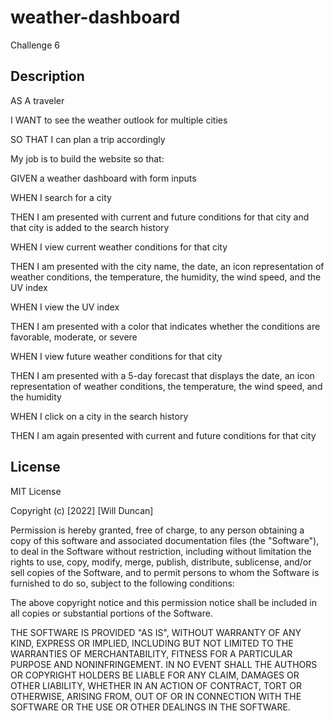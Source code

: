 # weather-dashboard
Challenge 6

## Description

AS A traveler

I WANT to see the weather outlook for multiple cities

SO THAT I can plan a trip accordingly

<!-- This assignment is aimed at combining my JavaScript skills with all the new Third-Party APIs I've been introduced to over the past week, including JQuery, Moment.js, and Bootstrap. With their aid, I should create an interactive daily planner that reacts to time, clicking, and saving. By completing the assignment I will gain greater familiarity with using different libraries, searching documentation, and writing code with different grammar. 

The planner, once completed, can help keep the user organized and on top of their daily activities and responsibilities. The planner will be arranged so that it should be able to include additional hours at little extra coding cost.  -->

My job is to build the website so that:

GIVEN a weather dashboard with form inputs

WHEN I search for a city

THEN I am presented with current and future conditions for that city and that city is added to the search history

WHEN I view current weather conditions for that city

THEN I am presented with the city name, the date, an icon representation of weather conditions, the temperature, the humidity, the wind speed, and the UV index

WHEN I view the UV index

THEN I am presented with a color that indicates whether the conditions are favorable, moderate, or severe

WHEN I view future weather conditions for that city

THEN I am presented with a 5-day forecast that displays the date, an icon representation of weather conditions, the temperature, the wind speed, and the humidity

WHEN I click on a city in the search history

THEN I am again presented with current and future conditions for that city

<!-- I began with looking over the code already in place, familiarizing myself with the classes and double-checking API sourcing. Once done, I started by adding all the HTML divs I planned to use, and began styling them, using the first two rows to test my code before applying it further down the page. 

Once done with the styling and blocking, I turned my attention to javaScript. Using Taskmaster Pro as an example, I added the time at the top of the page and set it to update every 30 seconds. I then set the middle column up to turn into input values on click. 

After that, I turned my attentions toward saving the input. I had trouble with this, but ultimately found a solution by creating an index id for each hour. That was the simplest, albeit sloppiest, way to get my code to find each p element, save its value into an array, and spit it back out in the right place. 

From there, I focused on getting the colors to change based on time. Again, for the sake of success, I relied on my index id in order to assign a time. I activated all of the save buttons and refactored. 

Now, when a user goes on, they will be notified of the time with a constantly adjusting clock. By clicking the middle column they can type a task at whatever time slot they desire between 9 and 5 and by pressing the button of the right, they can save their log. In addition, the colors adjust to alert the user what parts of the schedule are over, in the future, or currently occurring.  -->

<!-- ## Installation

My repository on GitHub is named Work-Scheduler. The link to this repository is below.

[git@github.com:willjduncan/Work-Scheduler.git](git@github.com:willjduncan/Work-Scheduler.git)


The link to the live website is below: 

[hhttps://willjduncan.github.io/Work-Scheduler/](https://willjduncan.github.io/Work-Scheduler/) -->


<!-- ## Usage

Screenshots are shown of the HTML, CSS, and JavaScript pages, all built from scratch. 

![screenshot of HTML](/assets/images/screenshot-html.png)

![screenshot of CSS](/assets/images/screenshot-css.png)

![screenshot of JavaScript](/assets/images/screenshot-js.png)


Screenshots are also provided of the completed website. Note the time and different colors.  

![screenshot of live website](/assets/images/screenshot-active.png) -->

<!-- ## Credits

No classmates or instructors were used in the making of this website. The coding boot camp Professional README Guide found at https://coding-boot-camp.github.io/full-stack/github/professional-readme-guide was used as a template for this README. The license was picked from [https://choosealicense.com/](https://choosealicense.com/), as suggested by the README Guide aforementioned. The WHEN/THEN section of this README was taken directly from the homework assignment Acceptance Criteria. The Taskmaster Pro project of Module 5 and the in-class assignments of week 5 were both used as examples. Stack Overflow, MDN Web Docs, W3, and Google were critical to my success.  -->

## License

MIT License

Copyright (c) [2022] [Will Duncan]

Permission is hereby granted, free of charge, to any person obtaining a copy
of this software and associated documentation files (the "Software"), to deal
in the Software without restriction, including without limitation the rights
to use, copy, modify, merge, publish, distribute, sublicense, and/or sell
copies of the Software, and to permit persons to whom the Software is
furnished to do so, subject to the following conditions:

The above copyright notice and this permission notice shall be included in all
copies or substantial portions of the Software.

THE SOFTWARE IS PROVIDED "AS IS", WITHOUT WARRANTY OF ANY KIND, EXPRESS OR
IMPLIED, INCLUDING BUT NOT LIMITED TO THE WARRANTIES OF MERCHANTABILITY,
FITNESS FOR A PARTICULAR PURPOSE AND NONINFRINGEMENT. IN NO EVENT SHALL THE
AUTHORS OR COPYRIGHT HOLDERS BE LIABLE FOR ANY CLAIM, DAMAGES OR OTHER
LIABILITY, WHETHER IN AN ACTION OF CONTRACT, TORT OR OTHERWISE, ARISING FROM,
OUT OF OR IN CONNECTION WITH THE SOFTWARE OR THE USE OR OTHER DEALINGS IN THE
SOFTWARE.
